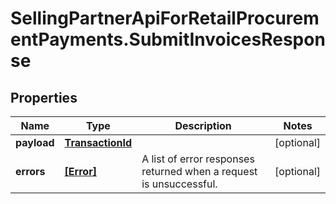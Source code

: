 # SellingPartnerApiForRetailProcurementPayments.SubmitInvoicesResponse

## Properties

Name | Type | Description | Notes
------------ | ------------- | ------------- | -------------
**payload** | [**TransactionId**](TransactionId.md) |  | [optional] 
**errors** | [**[Error]**](Error.md) | A list of error responses returned when a request is unsuccessful. | [optional] 


